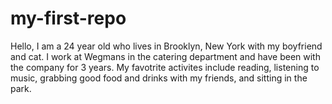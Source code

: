 # my-first-repo

Hello,
I am a 24 year old who lives in Brooklyn, New York with my boyfriend and cat. 
I work at Wegmans in the catering department and have been with the company for 3 years. 
My favotrite activites include reading, listening to music, grabbing good food and drinks with my friends, and sitting in the park.
